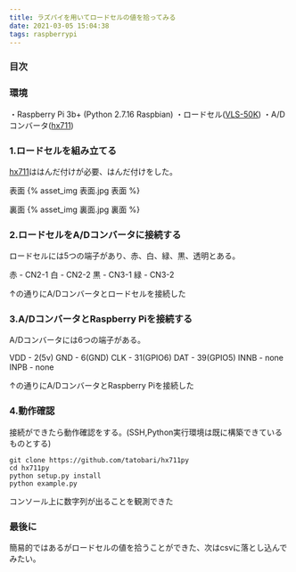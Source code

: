 ```yaml
---
title: ラズパイを用いてロードセルの値を拾ってみる
date: 2021-03-05 15:04:38
tags: raspberrypi
---
```


### 目次
<!-- toc -->

### 環境

・Raspberry Pi 3b+ (Python 2.7.16 Raspbian)
・ロードセル([VLS-50K](https://www.valcom.co.jp/product/lc/vls/))
・A/Dコンバータ([hx711](https://akizukidenshi.com/catalog/g/gK-12370/))
<!-- more -->
### 1.ロードセルを組み立てる

[hx711](https://akizukidenshi.com/catalog/g/gK-12370/)ははんだ付けが必要、はんだ付けをした。

表面
{% asset_img 表面.jpg 表面 %}

裏面
{% asset_img 裏面.jpg 裏面 %}

### 2.ロードセルをA/Dコンバータに接続する

ロードセルには5つの端子があり、赤、白、緑、黒、透明とある。

赤 - CN2-1
白 - CN2-2 
黒 - CN3-1
緑 - CN3-2

↑の通りにA/Dコンバータとロードセルを接続した

### 3.A/DコンバータとRaspberry Piを接続する

A/Dコンバータには6つの端子がある。

VDD - 2(5v)
GND - 6(GND)
CLK - 31(GPIO6)
DAT - 39(GPIO5)
INNB - none
INPB - none

↑の通りにA/DコンバータとRaspberry Piを接続した

### 4.動作確認

接続ができたら動作確認をする。(SSH,Python実行環境は既に構築できているものとする)

```console
git clone https://github.com/tatobari/hx711py
cd hx711py
python setup.py install
python example.py
```

コンソール上に数字列が出ることを観測できた

### 最後に

簡易的ではあるがロードセルの値を拾うことができた、次はcsvに落とし込んでみたい。